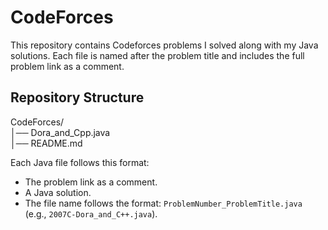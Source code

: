 # CodeForces


This repository contains Codeforces problems I solved along with my Java solutions. Each file is named after the problem title and includes the full problem link as a comment.



## Repository Structure

CodeForces/<br>
  │──  Dora_and_Cpp.java<br>
  │──  README.md


Each Java file follows this format:

- The problem link as a comment.
- A Java solution.
- The file name follows the format: `ProblemNumber_ProblemTitle.java` (e.g., `2007C-Dora_and_C++.java`).

